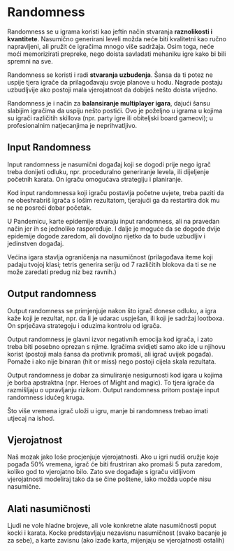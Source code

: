 # Randomness

Randomness se u igrama koristi kao jeftin način stvaranja **raznolikosti i kvantitete**. Nasumično generirani leveli možda neće biti kvalitetni kao ručno napravljeni, ali pružit će igračima mnogo više sadržaja. Osim toga, neće moći memorizirati prepreke, nego doista savladati mehaniku igre kako bi bili spremni na sve.

Randomness se koristi i radi **stvaranja uzbuđenja**. Šansa da ti potez ne uspije tjera igrače da prilagođavaju svoje planove u hodu. Nagrade postaju uzbudljvije ako postoji mala vjerojatnost da dobiješ nešto doista vrijedno.

Randomness je i način za **balansiranje multiplayer igara**, dajući šansu slabijim igračima da uspiju nešto postići. Ovo je poželjno u igrama u kojima su igrači različitih skillova (npr. party igre ili obiteljski board gameovi); u profesionalnim natjecanjima je neprihvatljivo.

## Input Randomness

Input randomness je nasumični događaj koji se dogodi prije nego igrač treba donijeti odluku, npr. proceduralno generiranje levela, ili dijeljenje početnih karata. On igraču omogućava strategiju i planiranje.

Kod input randomnessa koji igraču postavlja početne uvjete, treba paziti da ne obeshrabriš igrača s lošim rezultatom, tjerajući ga da restartira dok mu se ne posreći dobar početak.

U Pandemicu, karte epidemije stvaraju input randomness, ali na pravedan način jer ih se jednoliko raspoređuje. I dalje je moguće da se dogode dvije epidemije dogode zaredom, ali dovoljno rijetko da to bude uzbudljiv i jedinstven događaj.

Većina igara stavlja ograničenja na nasumičnost (prilagođava iteme koji padaju tvojoj klasi; tetris generira seriju od 7 različitih blokova da ti se ne može zaredati predug niz bez ravnih.)

## Output randomness

Output randomness se primjenjuje nakon što igrač donese odluku, a igra kaže koji je rezultat, npr. da li je udarac uspješan, ili koji je sadržaj lootboxa. On sprječava strategoju i oduzima kontrolu od igrača.

Output randomness je glavni izvor negativnih emocija kod igrača, i zato treba biti posebno oprezan s njime. Igračima svidjeti samo ako ide u njihovu korist (postoji mala šansa da protivnik promaši, ali igrač uvijek pogađa). Pomaže i ako nije binaran (hit or miss) nego postoji cijela skala rezultata.

Output randomness je dobar za simuliranje nesigurnosti kod igara u kojima je borba apstraktna (npr. Heroes of Might and magic). To tjera igrače da razmišljaju o upravljanju rizikom. Output randomness pritom postaje input randomness idućeg kruga.

Što više vremena igrač uloži u igru, manje bi randomness trebao imati utjecaj na ishod.

## Vjerojatnost

Naš mozak jako loše procjenjuje vjerojatnosti. Ako u igri nudiš oružje koje pogađa 50% vremena, igrač će biti frustriran ako promaši 5 puta zaredom, koliko god to vjerojatno bilo. Zato sve događaje s igraču vidljivom vjerojatnosti modeliraj tako da se čine poštene, iako možda uopće nisu nasumične.

## Alati nasumičnosti

Ljudi ne vole hladne brojeve, ali vole konkretne alate nasumičnosti poput kocki i karata. Kocke predstavljaju nezavisnu nasumičnost (svako bacanje je za sebe), a karte zavisnu (ako izađe karta, mijenjaju se vjerojatnosti ostalih)
